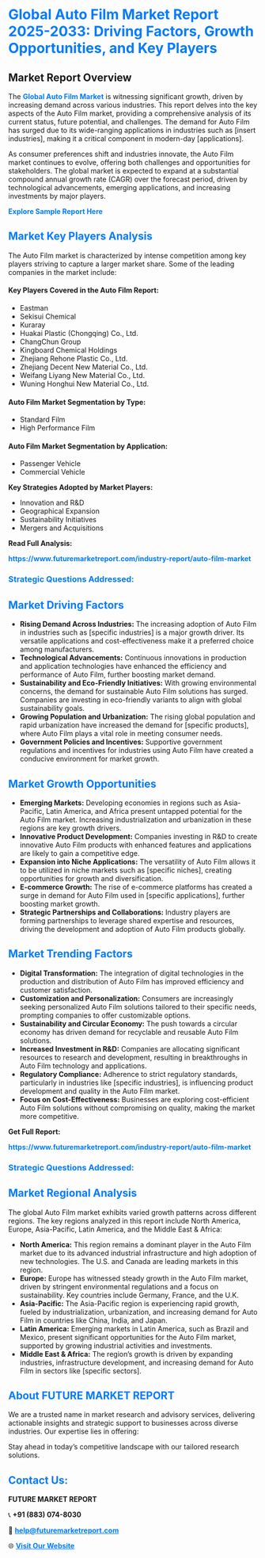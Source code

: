 <h1 style="color: #007BFF;">Global Auto Film Market Report 2025-2033: Driving Factors, Growth Opportunities, and Key Players</h1>

<section id="overview">
<h2>Market Report Overview</h2>
<p>The <a href="https://www.futuremarketreport.com/industry-report/auto-film-market" style="color: #007BFF; text-decoration: none;"><strong>Global Auto Film Market</strong></a> is witnessing significant growth, driven by increasing demand across various industries. This report delves into the key aspects of the Auto Film market, providing a comprehensive analysis of its current status, future potential, and challenges. The demand for Auto Film has surged due to its wide-ranging applications in industries such as [insert industries], making it a critical component in modern-day [applications].</p>
<p>As consumer preferences shift and industries innovate, the Auto Film market continues to evolve, offering both challenges and opportunities for stakeholders. The global market is expected to expand at a substantial compound annual growth rate (CAGR) over the forecast period, driven by technological advancements, emerging applications, and increasing investments by major players.</p>
</section>

<section id="overview">
<p><a href="https://www.futuremarketreport.com/request-sample/reportId=27553" style="color: #007BFF; text-decoration: none;"><strong>Explore Sample Report Here</strong></a></p>
</section>

<section id="key-players">
<h2 style="color: #007BFF;">Market Key Players Analysis</h2>
<p>The Auto Film market is characterized by intense competition among key players striving to capture a larger market share. Some of the leading companies in the market include:</p>
<h4>Key Players Covered in the Auto Film Report:</h4>
<ul><li>Eastman</li><li>Sekisui Chemical</li><li>Kuraray</li><li>Huakai Plastic (Chongqing) Co., Ltd.</li><li>ChangChun Group</li><li>Kingboard Chemical Holdings</li><li>Zhejiang Rehone Plastic Co., Ltd.</li><li>Zhejiang Decent New Material Co., Ltd.</li><li>Weifang Liyang New Material Co., Ltd.</li><li>Wuning Honghui New Material Co., Ltd.</li></ul>
<h4>Auto Film Market Segmentation by Type:</h4>
<ul><li>Standard Film</li><li>High Performance Film</li></ul>

<h4>Auto Film Market Segmentation by Application:</h4>
<ul><li>Passenger Vehicle</li><li>Commercial Vehicle</li></ul>
<p><strong>Key Strategies Adopted by Market Players:</strong></p>
<ul>
<li>Innovation and R&D</li>
<li>Geographical Expansion</li>
<li>Sustainability Initiatives</li>
<li>Mergers and Acquisitions</li>
</ul>
</section>

<section>
<p><strong>Read Full Analysis: </strong></p><a href="https://www.futuremarketreport.com/industry-report/auto-film-market" style="color: #007BFF; text-decoration: none;"><strong>https://www.futuremarketreport.com/industry-report/auto-film-market</strong></a>
<h3 style="color: #007BFF;">Strategic Questions Addressed:</h3>
</section>

<section id="driving-factors">
<h2 style="color: #007BFF;">Market Driving Factors</h2>
<ul>
<li><strong>Rising Demand Across Industries:</strong> The increasing adoption of Auto Film in industries such as [specific industries] is a major growth driver. Its versatile applications and cost-effectiveness make it a preferred choice among manufacturers.</li>
<li><strong>Technological Advancements:</strong> Continuous innovations in production and application technologies have enhanced the efficiency and performance of Auto Film, further boosting market demand.</li>
<li><strong>Sustainability and Eco-Friendly Initiatives:</strong> With growing environmental concerns, the demand for sustainable Auto Film solutions has surged. Companies are investing in eco-friendly variants to align with global sustainability goals.</li>
<li><strong>Growing Population and Urbanization:</strong> The rising global population and rapid urbanization have increased the demand for [specific products], where Auto Film plays a vital role in meeting consumer needs.</li>
<li><strong>Government Policies and Incentives:</strong> Supportive government regulations and incentives for industries using Auto Film have created a conducive environment for market growth.</li>
</ul>
</section>

<section id="growth-opportunities">
<h2 style="color: #007BFF;">Market Growth Opportunities</h2>
<ul>
<li><strong>Emerging Markets:</strong> Developing economies in regions such as Asia-Pacific, Latin America, and Africa present untapped potential for the Auto Film market. Increasing industrialization and urbanization in these regions are key growth drivers.</li>
<li><strong>Innovative Product Development:</strong> Companies investing in R&D to create innovative Auto Film products with enhanced features and applications are likely to gain a competitive edge.</li>
<li><strong>Expansion into Niche Applications:</strong> The versatility of Auto Film allows it to be utilized in niche markets such as [specific niches], creating opportunities for growth and diversification.</li>
<li><strong>E-commerce Growth:</strong> The rise of e-commerce platforms has created a surge in demand for Auto Film used in [specific applications], further boosting market growth.</li>
<li><strong>Strategic Partnerships and Collaborations:</strong> Industry players are forming partnerships to leverage shared expertise and resources, driving the development and adoption of Auto Film products globally.</li>
</ul>
</section>

<section id="trending-factors">
<h2 style="color: #007BFF;">Market Trending Factors</h2>
<ul>
<li><strong>Digital Transformation:</strong> The integration of digital technologies in the production and distribution of Auto Film has improved efficiency and customer satisfaction.</li>
<li><strong>Customization and Personalization:</strong> Consumers are increasingly seeking personalized Auto Film solutions tailored to their specific needs, prompting companies to offer customizable options.</li>
<li><strong>Sustainability and Circular Economy:</strong> The push towards a circular economy has driven demand for recyclable and reusable Auto Film solutions.</li>
<li><strong>Increased Investment in R&D:</strong> Companies are allocating significant resources to research and development, resulting in breakthroughs in Auto Film technology and applications.</li>
<li><strong>Regulatory Compliance:</strong> Adherence to strict regulatory standards, particularly in industries like [specific industries], is influencing product development and quality in the Auto Film market.</li>
<li><strong>Focus on Cost-Effectiveness:</strong> Businesses are exploring cost-efficient Auto Film solutions without compromising on quality, making the market more competitive.</li>
</ul>
</section>

<section>
<p><strong>Get Full Report: </strong></p><a href="https://www.futuremarketreport.com/industry-report/auto-film-market" style="color: #007BFF; text-decoration: none;"><strong>https://www.futuremarketreport.com/industry-report/auto-film-market</strong></a>
<h3 style="color: #007BFF;">Strategic Questions Addressed:</h3>
</section>


<section id="regional-analysis">
<h2 style="color: #007BFF;">Market Regional Analysis</h2>
<p>The global Auto Film market exhibits varied growth patterns across different regions. The key regions analyzed in this report include North America, Europe, Asia-Pacific, Latin America, and the Middle East & Africa:</p>
<ul>
<li><strong>North America:</strong> This region remains a dominant player in the Auto Film market due to its advanced industrial infrastructure and high adoption of new technologies. The U.S. and Canada are leading markets in this region.</li>
<li><strong>Europe:</strong> Europe has witnessed steady growth in the Auto Film market, driven by stringent environmental regulations and a focus on sustainability. Key countries include Germany, France, and the U.K.</li>
<li><strong>Asia-Pacific:</strong> The Asia-Pacific region is experiencing rapid growth, fueled by industrialization, urbanization, and increasing demand for Auto Film in countries like China, India, and Japan.</li>
<li><strong>Latin America:</strong> Emerging markets in Latin America, such as Brazil and Mexico, present significant opportunities for the Auto Film market, supported by growing industrial activities and investments.</li>
<li><strong>Middle East & Africa:</strong> The region’s growth is driven by expanding industries, infrastructure development, and increasing demand for Auto Film in sectors like [specific sectors].</li>
</ul>
</section>

<footer>
<h2 style="color: #007BFF;">About FUTURE MARKET REPORT</h2>
<p>We are a trusted name in market research and advisory services, delivering actionable insights and strategic support to businesses across diverse industries. Our expertise lies in offering:</p>

<p>Stay ahead in today’s competitive landscape with our tailored research solutions.</p>

<h2 style="color: #007BFF;">Contact Us:</h2>
<p><strong>FUTURE MARKET REPORT</strong></p>
<p>📞 <strong>+91 (883) 074-8030</strong></p>
<p>📧 <strong><a href="mailto:help@futuremarketreport.com" style="color: #007BFF;">help@futuremarketreport.com</a></strong></p>
<p>🌐 <strong><a href="https://www.futuremarketreport.com/" style="color: #007BFF;">Visit Our Website</a></strong></p>
</footer>